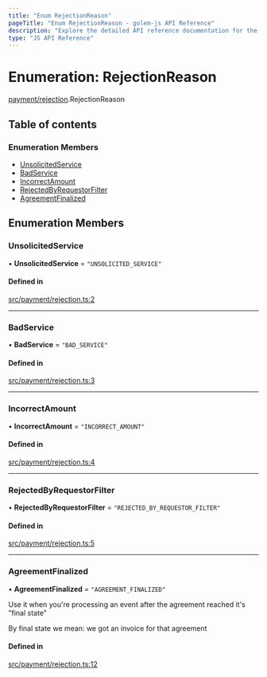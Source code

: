 ```yaml
---
title: "Enum RejectionReason"
pageTitle: "Enum RejectionReason - golem-js API Reference"
description: "Explore the detailed API reference documentation for the Enum RejectionReason within the golem-js SDK for the Golem Network."
type: "JS API Reference"
---
```

# Enumeration: RejectionReason

[payment/rejection](../modules/payment_rejection).RejectionReason

## Table of contents

### Enumeration Members

- [UnsolicitedService](payment_rejection.RejectionReason#unsolicitedservice)
- [BadService](payment_rejection.RejectionReason#badservice)
- [IncorrectAmount](payment_rejection.RejectionReason#incorrectamount)
- [RejectedByRequestorFilter](payment_rejection.RejectionReason#rejectedbyrequestorfilter)
- [AgreementFinalized](payment_rejection.RejectionReason#agreementfinalized)

## Enumeration Members

### UnsolicitedService

• **UnsolicitedService** = ``"UNSOLICITED_SERVICE"``

#### Defined in

[src/payment/rejection.ts:2](https://github.com/golemfactory/golem-js/blob/ed1cf1df/src/payment/rejection.ts#L2)

___

### BadService

• **BadService** = ``"BAD_SERVICE"``

#### Defined in

[src/payment/rejection.ts:3](https://github.com/golemfactory/golem-js/blob/ed1cf1df/src/payment/rejection.ts#L3)

___

### IncorrectAmount

• **IncorrectAmount** = ``"INCORRECT_AMOUNT"``

#### Defined in

[src/payment/rejection.ts:4](https://github.com/golemfactory/golem-js/blob/ed1cf1df/src/payment/rejection.ts#L4)

___

### RejectedByRequestorFilter

• **RejectedByRequestorFilter** = ``"REJECTED_BY_REQUESTOR_FILTER"``

#### Defined in

[src/payment/rejection.ts:5](https://github.com/golemfactory/golem-js/blob/ed1cf1df/src/payment/rejection.ts#L5)

___

### AgreementFinalized

• **AgreementFinalized** = ``"AGREEMENT_FINALIZED"``

Use it when you're processing an event after the agreement reached it's "final state"

By final state we mean: we got an invoice for that agreement

#### Defined in

[src/payment/rejection.ts:12](https://github.com/golemfactory/golem-js/blob/ed1cf1df/src/payment/rejection.ts#L12)
